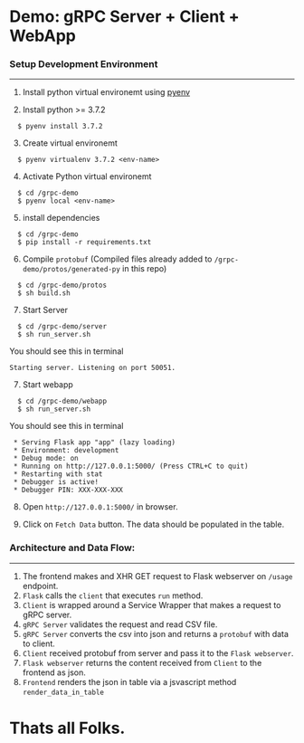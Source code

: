 # Demo: gRPC Server + Client + WebApp

### Setup Development Environment
----
1. Install python virtual environemt using [pyenv](https://github.com/pyenv/pyenv)

2. Install python >= 3.7.2
```
  $ pyenv install 3.7.2
```

3. Create virtual environemt
```
  $ pyenv virtualenv 3.7.2 <env-name>
```

4. Activate Python virtual environemt
```
  $ cd /grpc-demo
  $ pyenv local <env-name>
```

5. install dependencies
```
  $ cd /grpc-demo
  $ pip install -r requirements.txt
```

6. Compile `protobuf` (Compiled files already added to `/grpc-demo/protos/generated-py` in this repo)
```
  $ cd /grpc-demo/protos
  $ sh build.sh
```

7. Start Server
```
  $ cd /grpc-demo/server
  $ sh run_server.sh
```
You should see this in terminal
```
Starting server. Listening on port 50051.
```

7. Start webapp
```
  $ cd /grpc-demo/webapp
  $ sh run_server.sh
```
You should see this in terminal
```
 * Serving Flask app "app" (lazy loading)
 * Environment: development
 * Debug mode: on
 * Running on http://127.0.0.1:5000/ (Press CTRL+C to quit)
 * Restarting with stat
 * Debugger is active!
 * Debugger PIN: XXX-XXX-XXX
```

8. Open `http://127.0.0.1:5000/` in browser.

9. Click on `Fetch Data` button. The data should be populated in the table.


### Architecture and Data Flow:
----
1. The frontend makes and XHR GET request to Flask webserver on `/usage` endpoint.
2. `Flask` calls the `client` that executes `run` method. 
3. `Client` is wrapped around a Service Wrapper that makes a request to gRPC server.
4. `gRPC Server` validates the request and read CSV file.
5. `gRPC Server` converts the csv into json and returns a `protobuf` with data to client.
6. `Client` received protobuf from server and pass it to the `Flask webserver`.
7. `Flask webserver` returns the content received from `Client` to the frontend as json.
8. `Frontend` renders the json in table via a jsvascript method `render_data_in_table`

# Thats all Folks.
